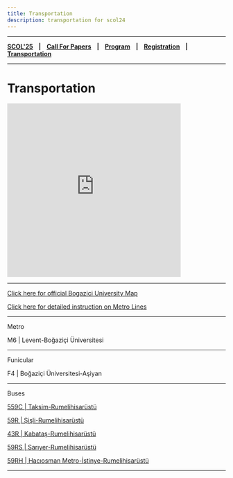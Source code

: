 ```yaml
---
title: Transportation
description: transportation for scol24
---
```


---

**[SCOL'25][scol25] ‎ ‎ ‎ | ‎ ‎ ‎ [Call For Papers][cfp] ‎ ‎ ‎ | ‎ ‎ ‎ [Program][prog] ‎ ‎ ‎ | ‎ ‎ ‎ [Registration][reg] ‎ ‎ ‎ | ‎ ‎ ‎ [Transportation][tp]**

---

# Transportation

<iframe src="https://www.google.com/maps/embed?pb=!1m18!1m12!1m3!1d6014.7167993980265!2d29.05001967608898!3d41.08301527134012!2m3!1f0!2f0!3f0!3m2!1i1024!2i768!4f13.1!3m3!1m2!1s0x14cab603c497fb7d%3A0x67b8c8b204a4e43d!2sAlbert%20Long%20Hall!5e0!3m2!1sen!2sus!4v1728378174440!5m2!1sen!2sus" width="400" height="400" style="border:0;" allowfullscreen="" loading="lazy" referrerpolicy="no-referrer-when-downgrade"></iframe>


---

[Click here for official Bogazici University Map](https://harita.boun.edu.tr/goster/22)

[Click here for detailed instruction on Metro Lines](http://www.boun.edu.tr/Assets/Documents/Dosyalar/Metroline.pdf)

---
Metro

M6 | Levent-Boğaziçi Üniversitesi

---

Funicular

F4 | Boğaziçi Üniversitesi-Aşiyan

---

Buses

[559C | Taksim-Rumelihisarüstü](https://www.iett.istanbul/en/main/hatlar/559C/RUMELİ%20HİSARÜSTÜ%20-%20TAKSİM-İETT-Otobüs-Sefer-Saatleri-ve-Durakları)

[59R | Şişli-Rumelihisarüstü](https://www.iett.istanbul/tr/main/hatlar/59R/RUMELİ%20HİSARÜSTÜ%20-%20ŞİŞLİ-İETT-Otobüs-Sefer-Saatleri-ve-Durakları)

[43R | Kabataş-Rumelihisarüstü](https://www.iett.istanbul/tr/main/hatlar/43R/RUMELİ%20HİSARÜSTÜ%20-%20KABATAŞ-İETT-Otobüs-Sefer-Saatleri-ve-Durakları)

[59RS | Sarıyer-Rumelihisarüstü](https://www.iett.istanbul/tr/main/hatlar/59RS/SARIYER%20-%20RUMELİ%20HİSARÜSTÜ-İETT-Otobüs-Sefer-Saatleri-ve-Durakları)

[59RH | Hacıosman Metro-İstinye-Rumelihisarüstü](https://www.iett.istanbul/tr/main/hatlar/59RH/RUMELİ%20HİSARÜSTÜ%20-%20HACIOSMAN%20METRO-İETT-Otobüs-Sefer-Saatleri-ve-Durakları)

---


[tp]: /scol/25/transportation
[reg]: /scol/25/registration
[scol25]: /scol/25
[cfp]: /scol/25/callforpapers
[prog]: /scol/25/program
[mail]: mailto:scol@bogazici.edu.tr


